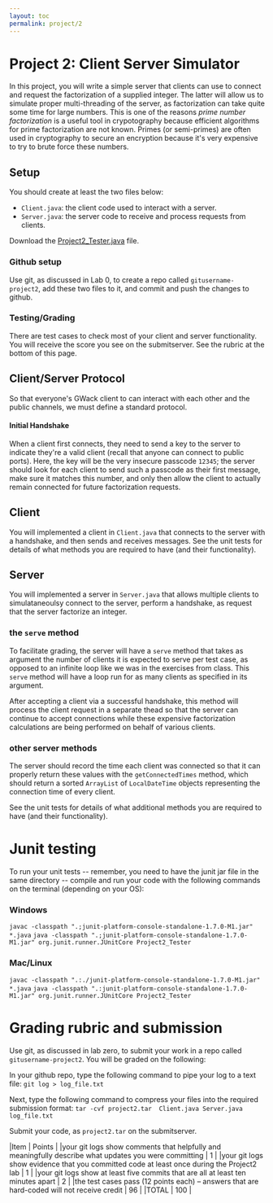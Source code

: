 ```yaml
---
layout: toc
permalink: project/2
---
```




# Project 2: Client Server Simulator

In this project, you will write a simple server that clients can use to connect and request the factorization of a supplied integer. The latter will allow us to simulate proper multi-threading of the server, as factorization can take quite some time for large numbers. This is one of the reasons *prime number factorization* is a useful tool in crypotography because efficient algorithms for prime factorization are not known. Primes (or semi-primes) are often used in cryptography to secure an encryption because it's very expensive to try to brute force these numbers.


## Setup

You should create at least the two files below:
* `Client.java`: the client code used to interact with a server.
* `Server.java`: the server code to receive and process requests from clients.

Download the [Project2_Tester.java](./Project2_Tester.java) file.

### Github setup

Use git, as discussed in Lab 0, to create a repo called `gitusername-project2`, add these two files to it, and commit and push the changes to github. 

### Testing/Grading

There are test cases to check most of your client and server functionality. You will receive the score you see on the submitserver. See the rubric at the bottom of this page.

## Client/Server Protocol

So that everyone's GWack client to can interact with each other and the public channels, we must define a standard protocol. 

#### Initial Handshake

When a client first connects, they need to send a key to the server to indicate they're a valid client (recall that anyone can connect to public ports). Here, the key will be the very insecure passcode `12345`; the server should look for each client to send such a passcode as their first message, make sure it matches this number, and only then allow the client to actually remain connected for future factorization requests.

## Client 

You will implemented a client in `Client.java` that connects to the server with a handshake, and then sends and receives messages. See the unit tests for details of what methods you are required to have (and their functionality).

## Server 

You will implemented a server in `Server.java` that allows multiple clients to simulataneoulsy connect to the server, perform a handshake, as request that the server factorize an integer.

### the `serve` method

To facilitate grading, the server will have a `serve` method that takes as argument the number of clients it is expected to serve per test case, as opposed to an infinite loop like we was in the exercises from class. This `serve` method will have a loop run for as many clients as specified in its argument.

After accepting a client via a successful handshake, this method will process the client request in a separate thead so that the server can continue to accept connections while these expensive factorization calculations are being performed on behalf of various clients. 

### other server methods

The server should record the time each client was connected so that it can properly return these values with the `getConnectedTimes` method, which should return a sorted `ArrayList` of `LocalDateTime` objects representing the connection time of every client.

See the unit tests for details of what additional methods you are required to have (and their functionality).

# Junit testing

To run your unit tests -- remember, you need to have the junit jar file in the same directory -- compile and run your code with the following commands on the terminal (depending on your OS):

### Windows
`javac -classpath ".;junit-platform-console-standalone-1.7.0-M1.jar" *.java`
`java -classpath ".;junit-platform-console-standalone-1.7.0-M1.jar" org.junit.runner.JUnitCore Project2_Tester`

### Mac/Linux
`javac -classpath ".:./junit-platform-console-standalone-1.7.0-M1.jar" *.java`
`java -classpath ".:junit-platform-console-standalone-1.7.0-M1.jar" org.junit.runner.JUnitCore Project2_Tester`

# Grading rubric and submission

Use git, as discussed in lab zero, to submit your work in a repo called `gitusername-project2`. You will be graded on the following:

In your github repo, type the following command to pipe your log to a text file:
`git log > log_file.txt`

Next, type the following command to compress your files into the required submission format:
`tar -cvf project2.tar  Client.java Server.java log_file.txt`

Submit your code, as `project2.tar` on the submitserver. 


|Item | Points |
|your git logs show comments that helpfully and meaningfully describe what updates you were committing |  1 |
|your git logs show evidence that you committed code at least once during the Project2 lab   |  1 |
|your git logs show at least five commits that are all at least ten minutes apart  |  2 |
|the test cases pass (12 points each) – answers that are hard-coded will not receive credit | 96 |
|TOTAL | 100 |


